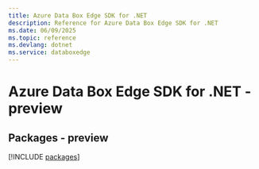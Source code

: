 ```yaml
---
title: Azure Data Box Edge SDK for .NET
description: Reference for Azure Data Box Edge SDK for .NET
ms.date: 06/09/2025
ms.topic: reference
ms.devlang: dotnet
ms.service: databoxedge
---
```

# Azure Data Box Edge SDK for .NET - preview
## Packages - preview
[!INCLUDE [packages](data-box-edge-index.md)]